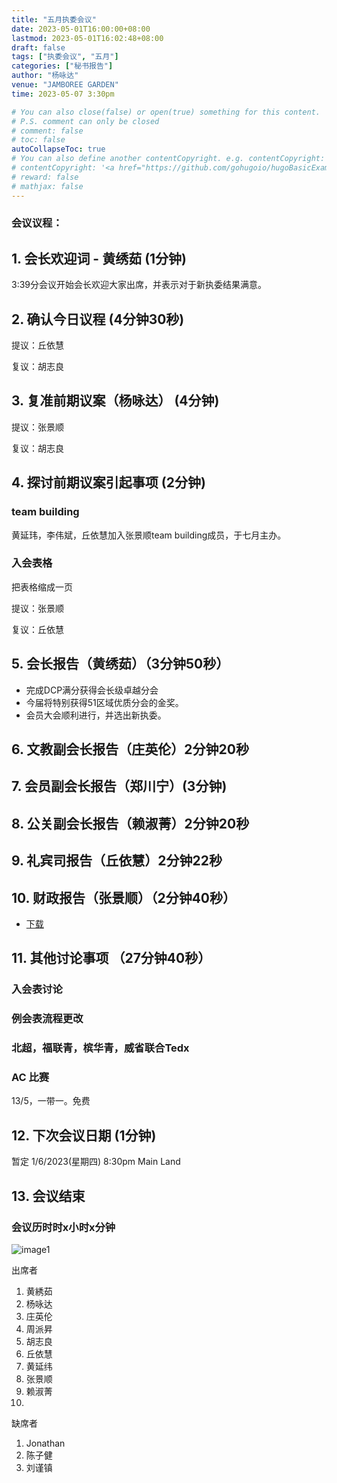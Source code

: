 ```yaml
---
title: "五月执委会议"
date: 2023-05-01T16:00:00+08:00
lastmod: 2023-05-01T16:02:48+08:00
draft: false
tags: ["执委会议", "五月"]
categories: ["秘书报告"]
author: "杨咏达"
venue: "JAMBOREE GARDEN"
time: 2023-05-07 3:30pm

# You can also close(false) or open(true) something for this content.
# P.S. comment can only be closed
# comment: false
# toc: false
autoCollapseToc: true
# You can also define another contentCopyright. e.g. contentCopyright: "This is another copyright."
# contentCopyright: '<a href="https://github.com/gohugoio/hugoBasicExample" rel="noopener" target="_blank">See origin</a>'
# reward: false
# mathjax: false
---
```

<!-- [The Coffee Bean & Tea Leaf The Promenade](https://g.co/kgs/KNgstg) -->
### 会议议程：
## 1. 会长欢迎词 - 黄绣茹 (1分钟)
3:39分会议开始会长欢迎大家出席，并表示对于新执委结果满意。


## 2. 确认今日议程 (4分钟30秒)



  提议：丘依慧

  复议：胡志良
 
      
## 3. 复准前期议案（杨咏达） (4分钟)
  

  提议：张景顺

  复议：胡志良 

## 4. 探讨前期议案引起事项 (2分钟)
  ### team building
  黄延玮，李伟斌，丘依慧加入张景顺team building成员，于七月主办。

  ### 入会表格
  把表格缩成一页

  提议：张景顺

  复议：丘依慧

## 5. 会长报告（黄绣茹）（3分钟50秒）
- 完成DCP满分获得会长级卓越分会
- 今届将特别获得51区域优质分会的金奖。
- 会员大会顺利进行，并选出新执委。



## 6. 文教副会长报告（庄英伦）2分钟20秒



## 7. 会员副会长报告（郑川宁）(3分钟)



## 8. 公关副会长报告（赖淑菁）2分钟20秒



## 9. 礼宾司报告（丘依慧）2分钟22秒



## 10. 财政报告（张景顺）（2分钟40秒）
- [下载](/tmc/file/2023/4/tmc.pdf)


## 11. 其他讨论事项 （27分钟40秒）
  ### 入会表讨论

  ### 例会表流程更改

  ### 北超，福联青，槟华青，威省联合Tedx

  ### AC 比赛
  13/5，一带一。免费



## 12. 下次会议日期 (1分钟)
  暂定 1/6/2023(星期四) 8:30pm Main Land



## 13. 会议结束

 
 
### 会议历时时x小时x分钟

![image1](/tmc/file/2023/5/1.jpg "image1")


出席者
1. 黄綉茹
2. 杨咏达
3. 庄英伦
4. 周派昇
5. 胡志良
6. 丘依慧
7. 黄延纬
8. 张景顺
9. 赖淑菁
10.  


缺席者
1. Jonathan 
2. 陈子健
3. 刘谨镇
